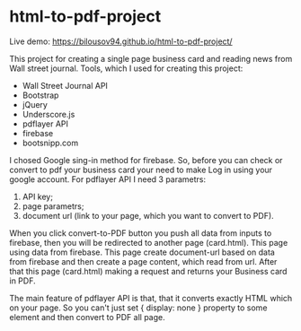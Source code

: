 # html-to-pdf-project

Live demo: https://bilousov94.github.io/html-to-pdf-project/

This project for creating a single page business card and reading news from Wall street journal. 
Tools, which I used for creating this project:
- Wall Street Journal API
- Bootstrap
- jQuery
- Underscore.js
- pdflayer API
- firebase
- bootsnipp.com

I chosed Google sing-in method for firebase. So, before you can check or convert to pdf your business card your need to 
make Log in using your google account.
For pdflayer API I need 3 parametrs:
1) API key;
2) page parametrs;
3) document url (link to your page, which you want to convert to PDF).

When you click convert-to-PDF button you push all data from inputs to firebase, then you will be redirected to another page (card.html).
This page using data from firebase. This page create document-url based on data from firebase and then create a page content, which read 
from url. After that this page (card.html) making a request and returns your Business card in PDF.

The main feature of pdflayer API is that, that it converts exactly HTML which on your page. So you can't just set { display: none }
property to some element and then convert to PDF all page.
